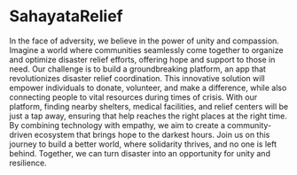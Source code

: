# SahayataRelief

In the face of adversity, we believe in the power of unity and compassion. Imagine a world where communities seamlessly come together to organize and optimize disaster relief efforts, offering hope and support to those in need. Our challenge is to build a groundbreaking platform, an app that revolutionizes disaster relief coordination. This innovative solution will empower individuals to donate, volunteer, and make a difference, while also connecting people to vital resources during times of crisis. With our platform, finding nearby shelters, medical facilities, and relief centers will be just a tap away, ensuring that help reaches the right places at the right time. By combining technology with empathy, we aim to create a community-driven ecosystem that brings hope to the darkest hours. Join us on this journey to build a better world, where solidarity thrives, and no one is left behind. Together, we can turn disaster into an opportunity for unity and resilience.

